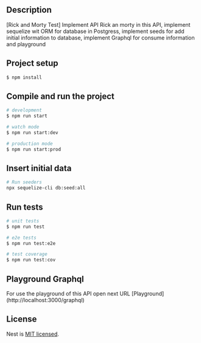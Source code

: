 
## Description

[Rick and Morty Test] Implement API Rick an morty in this API, implement sequelize wit ORM for database in Postgress, implement seeds for add initial information to database, implement Graphql for consume information and playground

## Project setup

```bash
$ npm install
```

## Compile and run the project

```bash
# development
$ npm run start

# watch mode
$ npm run start:dev

# production mode
$ npm run start:prod
```

## Insert initial data

```bash
# Run seeders
npx sequelize-cli db:seed:all
```

## Run tests

```bash
# unit tests
$ npm run test

# e2e tests
$ npm run test:e2e

# test coverage
$ npm run test:cov
```

## Playground Graphql

For use the playground of this API open next URL [Playground] (http://localhost:3000/graphql)

## License

Nest is [MIT licensed](https://github.com/nestjs/nest/blob/master/LICENSE).

